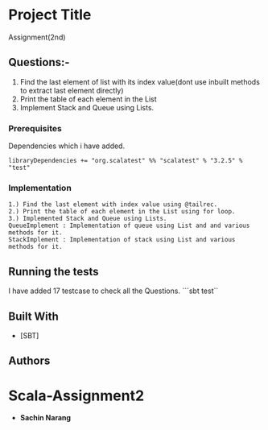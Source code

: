 # Project Title

Assignment(2nd)

## Questions:-
1. Find the last element of list with its index value(dont use inbuilt methods to extract last element directly)
2. Print the table of each element in the List
3. Implement Stack and Queue using Lists.

### Prerequisites

Dependencies which i have added.

```
libraryDependencies += "org.scalatest" %% "scalatest" % "3.2.5" % "test"
```

### Implementation
```
1.) Find the last element with index value using @tailrec.
2.) Print the table of each element in the List using for loop.
3.) Implemented Stack and Queue using Lists.
QueueImplement : Implementation of queue using List and and various methods for it.
StackImplement : Implementation of stack using List and various methods for it. 
```
## Running the tests

I have added 17 testcase to check all the Questions.
```sbt test``


## Built With

* [SBT]


## Authors
# Scala-Assignment2
* **Sachin Narang**
